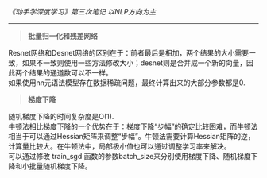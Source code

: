 *《动手学深度学习》第三次笔记  以NLP方向为主*  
***  
>**批量归一化和残差网络**  

Resnet网络和Desnet网络的区别在于：前者最后是相加，两个结果的大小需要一致，如果不一致则使用一些方法修改大小；desnet则是合并成一个新的向量，因此两个结果的通道数可以不一样。  
如果使用nn元语法模型存在数据稀疏问题，最终计算出来的大部分参数都是0.  
>**梯度下降**  

随机梯度下降的时间复杂度是O(1).  
牛顿法相比梯度下降的一个优势在于：梯度下降“步幅”的确定比较困难，而牛顿法相当于可以通过Hessian矩阵来调整“步幅”。牛顿法需要计算Hessian矩阵的逆，计算量比较大。在牛顿法中，局部极小值也可以通过调整学习率来解决。  
可以通过修改 train_sgd 函数的参数batch_size来分别使用梯度下降、随机梯度下降和小批量随机梯度下降。   
